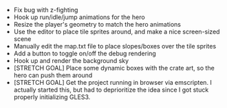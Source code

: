 * Fix bug with z-fighting
* Hook up run/idle/jump animations for the hero
* Resize the player's geometry to match the hero animations
* Use the editor to place tile sprites around, and make a nice screen-sized scene
* Manually edit the map.txt file to place slopes/boxes over the tile sprites
* Add a button to toggle on/off the debug rendering
* Hook up and render the background sky
* [STRETCH GOAL] Place some dynamic boxes with the crate art, so the hero can push them around
* [STRETCH GOAL] Get the project running in browser via emscripten. I actually started this, but had to deprioritize the idea since I got stuck properly initializing GLES3.
